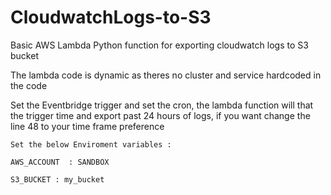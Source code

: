 ﻿# CloudwatchLogs-to-S3


Basic AWS Lambda Python function for exporting cloudwatch logs to S3 bucket

The lambda code is dynamic as theres no cluster and service hardcoded in the code

Set the Eventbridge trigger and set the cron, the lambda function will that the trigger time and export past 24 hours of logs, if you want change the line 48 to your time frame preference


```batch
Set the below Enviroment variables : 

AWS_ACCOUNT  : SANDBOX

S3_BUCKET : my_bucket
```
